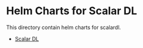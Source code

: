 # Helm Charts for Scalar DL

This directory contain helm charts for scalardl.

* [Scalar DL](./stable/scalardl/)

